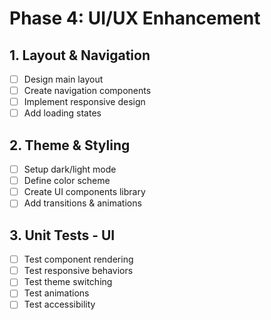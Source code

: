 
# Phase 4: UI/UX Enhancement

## 1. Layout & Navigation
- [ ] Design main layout
- [ ] Create navigation components
- [ ] Implement responsive design
- [ ] Add loading states

## 2. Theme & Styling
- [ ] Setup dark/light mode
- [ ] Define color scheme
- [ ] Create UI components library
- [ ] Add transitions & animations

## 3. Unit Tests - UI
- [ ] Test component rendering
- [ ] Test responsive behaviors
- [ ] Test theme switching
- [ ] Test animations
- [ ] Test accessibility
